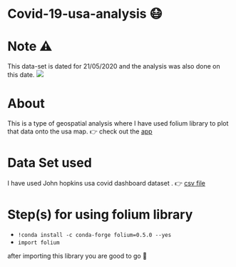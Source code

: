 # Covid-19-usa-analysis :mask:

# Note :warning:

This data-set is dated for 21/05/2020 and the analysis was also done on this date.
![](https://media.giphy.com/media/YPbrUhP9Ryhgi2psz3/giphy.gif)

# About

This is a type of geospatial analysis where I have used folium library to plot that data onto the usa map.
:point_right: check out the [app](https://covidusaanalysis.herokuapp.com/)

# Data Set used

I have used John hopkins usa covid dashboard dataset . :point_right: [csv file](https://github.com/herkura/Covid--19-usa-analyses/blob/master/johns-hopkins-covid-19-daily-dashboard-cases.csv)

# Step(s) for using folium library

- `!conda install -c conda-forge folium=0.5.0 --yes`
- `import folium`

after importing this library you are good to go :rocket:
